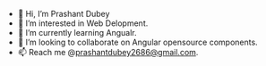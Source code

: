 - 👋 Hi, I’m Prashant Dubey
- 👀 I’m interested in Web Delopment.
- 🌱 I’m currently learning Angualr.
- 💞️ I’m looking to collaborate on Angular opensource components.
- 📫 Reach me @prashantdubey2686@gmail.com.

<!---
prashantdubey2686/prashantdubey2686 is a ✨ special ✨ repository because its `README.md` (this file) appears on your GitHub profile.
You can click the Preview link to take a look at your changes.
--->
